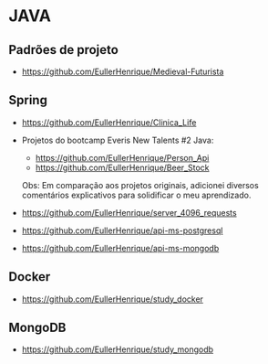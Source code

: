 # JAVA

## Padrões de projeto

- https://github.com/EullerHenrique/Medieval-Futurista

## Spring

- https://github.com/EullerHenrique/Clinica_Life

- Projetos do bootcamp Everis New Talents #2 Java:
  
   - https://github.com/EullerHenrique/Person_Api
   - https://github.com/EullerHenrique/Beer_Stock

  Obs: Em comparação aos projetos originais, adicionei diversos comentários explicativos para solidificar o meu aprendizado.

- https://github.com/EullerHenrique/server_4096_requests

- https://github.com/EullerHenrique/api-ms-postgresql

- https://github.com/EullerHenrique/api-ms-mongodb

## Docker

- https://github.com/EullerHenrique/study_docker

## MongoDB

- https://github.com/EullerHenrique/study_mongodb



